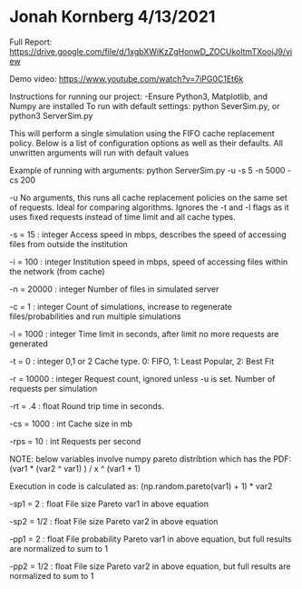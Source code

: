 # Jonah Kornberg 4/13/2021

Full Report:
https://drive.google.com/file/d/1xgbXWiKzZgHonwD_ZOCUkoltmTXoojJ9/view

Demo video:
https://www.youtube.com/watch?v=7iPG0C1Et6k


Instructions for running our project:
-Ensure Python3, Matplotlib, and Numpy are installed
To run with default settings:
python SeverSim.py, or python3 ServerSim.py

This will perform a single simulation using the FIFO cache replacement policy.
Below is a list of configuration options as well as their defaults. All unwritten arguments will run with default values

Example of running with arguments:
python ServerSim.py -u -s 5 -n 5000 -cs 200

-u
No arguments, this runs all cache replacement policies on the same set of requests. Ideal for comparing algorithms. Ignores the -t and -l flags as it uses fixed requests instead of time limit and all cache types. 

-s = 15 : integer
Access speed in mbps, describes the speed of accessing files from outside the institution

-i = 100 : integer
Institution speed in mbps, speed of accessing files within the network (from cache)

-n = 20000 : integer
Number of files in simulated server

-c = 1 : integer
Count of simulations, increase to regenerate files/probabilities and run multiple simulations

-l = 1000 : integer
Time limit in seconds, after limit no more requests are generated

-t = 0 : integer 0,1 or 2
Cache type. 0: FIFO, 1: Least Popular, 2: Best Fit

-r = 10000 : integer
Request count, ignored unless -u is set. Number of requests per simulation

-rt = .4 : float
Round trip time in seconds. 

-cs = 1000 : int
Cache size in mb

-rps = 10 : int
Requests per second


NOTE: below variables involve numpy pareto distribtion which has the PDF:
(var1 * (var2 ^ var1) ) / x ^ (var1 + 1)

Execution in code is calculated as: (np.random.pareto(var1) + 1) * var2

-sp1 = 2 : float
File size Pareto var1 in above equation

-sp2 = 1/2 : float
File size Pareto var2 in above equation

-pp1 = 2 : float
File probability Pareto var1 in above equation, but full results are normalized to sum to 1

-pp2 = 1/2 : float
File size Pareto var2 in above equation, but full results are normalized to sum to 1
